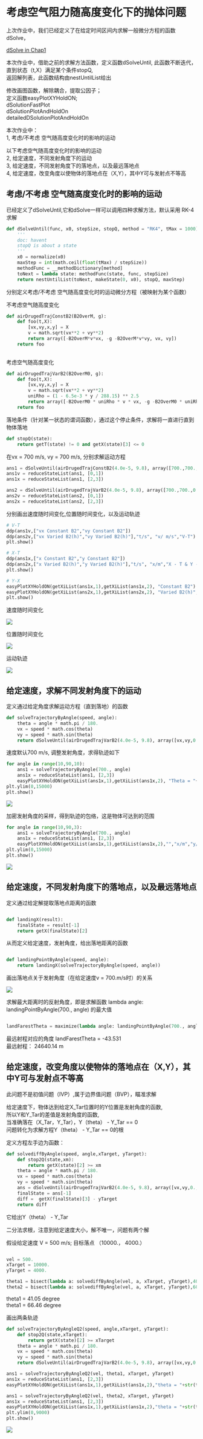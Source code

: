 
# 考虑空气阻力随高度变化下的抛体问题 #

上次作业中，我们已经定义了在给定时间区间内求解一般微分方程的函数dSolve，   
   
[dSolve in Chap1](https://github.com/loading99pct/computationalphysics_N2013301020062/tree/master/chap-1)   
   
本次作业中，借助之前的求解方法函数，定义函数dSolveUntil, 此函数不断迭代，直到状态（t,X）满足某个条件stopQ,   
返回解列表，此函数结构由nestUntilList给出   
   
修改画图函数，解除耦合，提取公因子；   
定义函数easyPlotXYHoldON;   
dSolutionFastPlot   
dSolutionPlotAndHoldOn   
detailedDSolutionPlotAndHoldOn    
   




本次作业中：   
1, 考虑/不考虑 空气随高度变化时的影响的运动   
   
以下考虑空气随高度变化时的影响的运动   
2, 给定速度，不同发射角度下的运动   
3, 给定速度，不同发射角度下的落地点，以及最远落地点  
4, 给定速度，改变角度以使物体的落地点在（X,Y），其中Y可与发射点不等高   

## 考虑/不考虑 空气随高度变化时的影响的运动 ##

已经定义了dSolveUntil,它和dSolve一样可以调用四种求解方法，默认采用 RK-4 求解   


```python
def dSolveUntil(func, x0, stepSize, stopQ, method = "RK4", tMax = 1000):
    '''
    doc: havent
    stopQ is about a state
    '''
    x0 = normalize(x0)
    maxStep = int(math.ceil(float(tMax) / stepSize))
    methodFunc = __methodDictionary[method]
    toNext = lambda state: methodFunc(state, func, stepSize)
    return nestUntilList(toNext, makeState(0, x0), stopQ, maxStep)
```

分别定义考虑/不考虑 空气随高度变化时的运动微分方程（被映射为某个函数）   

不考虑空气随高度变化   


```python
def airDrugedTrajConstB2(B2OverM, g):
    def foo(t,X):
        [vx,vy,x,y] = X
        v = math.sqrt(vx**2 + vy**2)
        return array([-B2OverM*v*vx, -g -B2OverM*v*vy, vx, vy])
    return foo
    
```

考虑空气随高度变化


```python
def airDrugedTrajVarB2(B2OverM0, g):
    def foo(t,X):
        [vx,vy,x,y] = X
        v = math.sqrt(vx**2 + vy**2)
        uniRho = (1 - 6.5e-3 * y / 288.15) ** 2.5
        return array([-B2OverM0 * uniRho * v * vx, -g -B2OverM0 * uniRho * v * vy, vx, vy])
    return foo
```

落地条件（针对某一状态的谓词函数），通过这个停止条件，求解将一直进行直到物体落地   


```python
def stopQ(state):
    return getT(state) != 0 and getX(state)[3] <= 0
```

在vx = 700 m/s, vy = 700 m/s, 分别求解运动方程    


```python
ans1 = dSolveUntil(airDrugedTrajConstB2(4.0e-5, 9.8), array([700.,700.,0.,0.]), 0.05,stopQ)
ans1v = reduceStateList(ans1, [0,1])
ans1x = reduceStateList(ans1, [2,3])

ans2 = dSolveUntil(airDrugedTrajVarB2(4.0e-5, 9.8), array([700.,700.,0.,0.]), 0.5,stopQ, tMax = 200)
ans2v = reduceStateList(ans2, [0,1])
ans2x = reduceStateList(ans2, [2,3])
```

分别画出速度随时间变化,位置随时间变化，以及运动轨迹    


```python
# V-T
ddp(ans1v,["vx Constant B2","vy Constant B2"])
ddp(ans2v,["vx Varied B2(h)","vy Varied B2(h)"],"t/s", "v/ m/s","V-T")
plt.show() 

# X-T
ddp(ans1x,["x Constant B2","y Constant B2"])
ddp(ans2x,["x Varied B2(h)","y Varied B2(h)"],"t/s", "x/m","X - T & Y - T")
plt.show() 

# Y-X
easyPlotXYHoldON(getXiList(ans1x,1),getXiList(ans1x,2), "Constant B2")
easyPlotXYHoldON(getXiList(ans2x,1),getXiList(ans2x,2), "Varied B2(h)","x/m","y/m", "Y - X")
plt.show() 
```

速度随时间变化    

![](https://raw.githubusercontent.com/loading99pct/computationalphysics_N2013301020062/master/Chap_2.1/pic/1-with-or-without-1.png)   

位置随时间变化   

![](https://raw.githubusercontent.com/loading99pct/computationalphysics_N2013301020062/master/Chap_2.1/pic/1-with-or-without-2.png)   

运动轨迹   

![](https://raw.githubusercontent.com/loading99pct/computationalphysics_N2013301020062/master/Chap_2.1/pic/1-with-or-without-3.png)   

## 给定速度，求解不同发射角度下的运动 ##

定义通过给定角度求解运动方程（直到落地）的函数   


```python
def solveTrajectoryByAngle(speed, angle):
    theta = angle * math.pi / 180.
    vx = speed * math.cos(theta)
    vy = speed * math.sin(theta)
    return dSolveUntil(airDrugedTrajVarB2(4.0e-5, 9.8), array([vx,vy,0.,0.]), 0.05,stopQ)
```

速度默认700 m/s, 调整发射角度，求得轨迹如下   


```python
for angle in range(10,90,10):
    ans1 = solveTrajectoryByAngle(700., angle)
    ans1x = reduceStateList(ans1, [2,3])
    easyPlotXYHoldON(getXiList(ans1x,1),getXiList(ans1x,2), "Theta = "+str(angle),"x/m","y/m", "Y - X")
plt.ylim(0,15000)
plt.show() 
```

![](https://raw.githubusercontent.com/loading99pct/computationalphysics_N2013301020062/master/Chap_2.1/pic/different-angle-1.png)   

加密发射角度的采样，得到轨迹的包络，这是物体可达到的范围   


```python
for angle in range(10,90,3):
    ans1 = solveTrajectoryByAngle(700., angle)
    ans1x = reduceStateList(ans1, [2,3])
    easyPlotXYHoldON(getXiList(ans1x,1),getXiList(ans1x,2),"","x/m","y/m", "Y - X")
plt.ylim(0,15000)
plt.show() 
```

![](https://raw.githubusercontent.com/loading99pct/computationalphysics_N2013301020062/master/Chap_2.1/pic/different-angle-2.png)   

## 给定速度，不同发射角度下的落地点，以及最远落地点 ##

定义通过给定解提取落地点距离的函数   


```python

def landingX(result):
    finalState = result[-1]
    return getX(finalState)[2]

```

从而定义给定速度，发射角度，给出落地距离的函数   


```python

def landingPointByAngle(speed, angle):
    return landingX(solveTrajectoryByAngle(speed, angle))

```

画出落地点关于发射角度（在给定速度v = 700.m/s时）的关系

![](https://raw.githubusercontent.com/loading99pct/computationalphysics_N2013301020062/master/Chap_2.1/pic/landing-point.png)    

求解最大距离时的反射角度，即是求解函数 lambda angle: landingPointByAngle(700., angle) 的最大值   


```python

landFarestTheta = maximize(lambda angle: landingPointByAngle(700., angle), 40., method='Nelder-Mead', tol=1e-6).x

```

最远射程对应的角度 landFarestTheta = -43.531   
最远射程： 24640.14 m   

##  给定速度，改变角度以使物体的落地点在（X,Y），其中Y可与发射点不等高 ##

此问题不是初值问题（IVP）,属于边界值问题（BVP），瞄准求解   

给定速度下，物体达到给定X_Tar位置时的Y位置是发射角度的函数,   
所以Y和Y_Tar的差值是发射角度的函数,   
当准确落在（X_Tar，Y_Tar），Y（theta） - Y_Tar == 0   
问题转化为求解方程Y（theta） - Y_Tar == 0的根   

定义方程左手边为函数：   


```python
def solvediffByAngle(speed, angle,xTarget, yTarget):
    def stop2Q(state,xm):
        return getX(state)[2] >= xm 
    theta = angle * math.pi / 180.
    vx = speed * math.cos(theta)
    vy = speed * math.sin(theta)
    ans = dSolveUntil(airDrugedTrajVarB2(4.0e-5, 9.8), array([vx,vy,0.,0.]), 0.5,lambda x:stop2Q(x,xTarget),tMax = 3000)
    finalState = ans[-1]
    diff =  getX(finalState)[3] - yTarget
    return diff
```

它给出Y（theta） - Y_Tar   

二分法求根，注意到给定速度大小，解不唯一，问题有两个解   

假设给定速度 V = 500 m/s; 目标落点 （10000.， 4000.）   


```python

vel = 500.
xTarget = 10000.
yTarget = 4000.

theta1 = bisect(lambda a: solvediffByAngle(vel, a, xTarget, yTarget),40.,50.)
theta2 = bisect(lambda a: solvediffByAngle(vel, a, xTarget, yTarget),60.,70.)

```

theta1 = 41.05 degree   
theta1 = 66.46 degree   

画出两条轨迹   


```python
def solveTrajectoryByAngleQ2(speed, angle,xTarget, yTarget):
    def stop2Q(state,xTarget):
        return getX(state)[2] >= xTarget 
    theta = angle * math.pi / 180.
    vx = speed * math.cos(theta)
    vy = speed * math.sin(theta)
    return dSolveUntil(airDrugedTrajVarB2(4.0e-5, 9.8), array([vx,vy,0.,0.]), 0.05,lambda s:stop2Q(s,xTarget))

ans1 = solveTrajectoryByAngleQ2(vel, theta1, xTarget, yTarget)
ans1x = reduceStateList(ans1, [2,3])
easyPlotXYHoldON(getXiList(ans1x,1),getXiList(ans1x,2),"theta = "+str(theta1),"x/m","y/m", "Y - X")

ans1 = solveTrajectoryByAngleQ2(vel, theta2, xTarget, yTarget)
ans1x = reduceStateList(ans1, [2,3])
easyPlotXYHoldON(getXiList(ans1x,1),getXiList(ans1x,2),"theta = "+str(theta2),"x/m","y/m", "Y - X")
plt.ylim(0,9000)
plt.show()
```

![](https://raw.githubusercontent.com/loading99pct/computationalphysics_N2013301020062/master/Chap_2.1/pic/shoot.png)   

